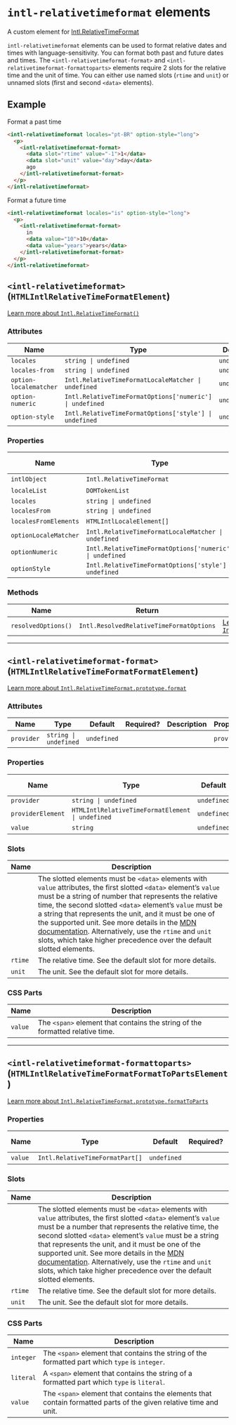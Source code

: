 # `intl-relativetimeformat` elements

A custom element for [Intl.RelativeTimeFormat](https://developer.mozilla.org/en-US/docs/Web/JavaScript/Reference/Global_Objects/Intl/RelativeTimeFormat)

`intl-relativetimeformat` elements can be used to format relative dates and
times with language-sensitivity. You can format both past and future dates
and times. The `<intl-relativetimeformat-format>` and
`<intl-relativetimeformat-formattoparts>` elements require 2 slots for the
relative time and the unit of time. You can either use named slots (`rtime`
and `unit`) or unnamed slots (first and second `<data>` elements).

## Example

Format a past time

```html
<intl-relativetimeformat locales="pt-BR" option-style="long">
  <p>
    <intl-relativetimeformat-format>
      <data slot="rtime" value="-1">1</data>
      <data slot="unit" value="day">day</data>
      ago
    </intl-relativetimeformat-format>
  </p>
</intl-relativetimeformat>
```

Format a future time

```html
<intl-relativetimeformat locales="is" option-style="long">
  <p>
    <intl-relativetimeformat-format>
      in
      <data value="10">10</data>
      <data value="years">years</data>
    </intl-relativetimeformat-format>
  </p>
</intl-relativetimeformat>
```

## `<intl-relativetimeformat>` (`HTMLIntlRelativeTimeFormatElement`)

[Learn more about `Intl.RelativeTimeFormat()`](http://developer.mozilla.org/en-US/docs/Web/JavaScript/Reference/Global_Objects/Intl/RelativeTimeFormat/RelativeTimeFormat)

### Attributes

| Name                   | Type                                                     | Default     | Required? | Description | Property              |
| ---------------------- | -------------------------------------------------------- | ----------- | --------- | ----------- | --------------------- |
| `locales`              | `string \| undefined`                                    | `undefined` |           |             | `locales`             |
| `locales-from`         | `string \| undefined`                                    | `undefined` |           |             | `localesFrom`         |
| `option-localematcher` | `Intl.RelativeTimeFormatLocaleMatcher \| undefined`      | `undefined` |           |             | `optionLocaleMatcher` |
| `option-numeric`       | `Intl.RelativeTimeFormatOptions['numeric'] \| undefined` | `undefined` |           |             | `optionNumeric`       |
| `option-style`         | `Intl.RelativeTimeFormatOptions['style'] \| undefined`   | `undefined` |           |             | `optionStyle`         |

### Properties

| Name                  | Type                                                     | Default     | Required? | Read only? | Description | Attribute              |
| --------------------- | -------------------------------------------------------- | ----------- | --------- | ---------- | ----------- | ---------------------- |
| `intlObject`          | `Intl.RelativeTimeFormat`                                | `undefined` |           | Yes        |             |                        |
| `localeList`          | `DOMTokenList`                                           | `undefined` |           | Yes        |             |                        |
| `locales`             | `string \| undefined`                                    | `undefined` |           |            |             | `locales`              |
| `localesFrom`         | `string \| undefined`                                    | `undefined` |           |            |             | `locales-from`         |
| `localesFromElements` | `HTMLIntlLocaleElement[]`                                | `undefined` |           | Yes        |             |                        |
| `optionLocaleMatcher` | `Intl.RelativeTimeFormatLocaleMatcher \| undefined`      | `undefined` |           |            |             | `option-localematcher` |
| `optionNumeric`       | `Intl.RelativeTimeFormatOptions['numeric'] \| undefined` | `undefined` |           |            |             | `option-numeric`       |
| `optionStyle`         | `Intl.RelativeTimeFormatOptions['style'] \| undefined`   | `undefined` |           |            |             | `option-style`         |

### Methods

| Name                | Return                                   | Description                                                                                                                                                                                       |
| ------------------- | ---------------------------------------- | ------------------------------------------------------------------------------------------------------------------------------------------------------------------------------------------------- |
| `resolvedOptions()` | `Intl.ResolvedRelativeTimeFormatOptions` | [Learn more about `Intl.RelativeTimeFormat.prototype.resolvedOptions()`](http://developer.mozilla.org/en-US/docs/Web/JavaScript/Reference/Global_Objects/Intl/RelativeTimeFormat/resolvedOptions) |

***

## `<intl-relativetimeformat-format>` (`HTMLIntlRelativeTimeFormatFormatElement`)

[Learn more about `Intl.RelativeTimeFormat.prototype.format`](http://developer.mozilla.org/en-US/docs/Web/JavaScript/Reference/Global_Objects/Intl/RelativeTimeFormat/format)

### Attributes

| Name       | Type                  | Default     | Required? | Description | Property   |
| ---------- | --------------------- | ----------- | --------- | ----------- | ---------- |
| `provider` | `string \| undefined` | `undefined` |           |             | `provider` |

### Properties

| Name              | Type                                             | Default     | Required? | Read only? | Description | Attribute  |
| ----------------- | ------------------------------------------------ | ----------- | --------- | ---------- | ----------- | ---------- |
| `provider`        | `string \| undefined`                            | `undefined` |           |            |             | `provider` |
| `providerElement` | `HTMLIntlRelativeTimeFormatElement \| undefined` | `undefined` |           | Yes        |             |            |
| `value`           | `string`                                         | `undefined` |           | Yes        |             |            |

### Slots

| Name    | Description                                                                                                                                                                                                                                                                                                                                                                                                                                                                                                                                                                                         |
| ------- | --------------------------------------------------------------------------------------------------------------------------------------------------------------------------------------------------------------------------------------------------------------------------------------------------------------------------------------------------------------------------------------------------------------------------------------------------------------------------------------------------------------------------------------------------------------------------------------------------- |
|         | The slotted elements must be `<data>` elements with `value` attributes, the first slotted `<data>` element’s `value` must be a string of number that represents the relative time, the second slotted `<data>` element’s `value` must be a string that represents the unit, and it must be one of the supported unit. See more details in the [MDN documentation](http://developer.mozilla.org/en-US/docs/Web/JavaScript/Reference/Global_Objects/Intl/RelativeTimeFormat/format). Alternatively, use the `rtime` and `unit` slots, which take higher precedence over the default slotted elements. |
| `rtime` | The relative time. See the default slot for more details.                                                                                                                                                                                                                                                                                                                                                                                                                                                                                                                                           |
| `unit`  | The unit. See the default slot for more details.                                                                                                                                                                                                                                                                                                                                                                                                                                                                                                                                                    |

### CSS Parts

| Name    | Description                                                                   |
| ------- | ----------------------------------------------------------------------------- |
| `value` | The `<span>` element that contains the string of the formatted relative time. |

***

## `<intl-relativetimeformat-formattoparts>` (`HTMLIntlRelativeTimeFormatFormatToPartsElement`)

[Learn more about `Intl.RelativeTimeFormat.prototype.formatToParts`](http://developer.mozilla.org/en-US/docs/Web/JavaScript/Reference/Global_Objects/Intl/RelativeTimeFormat/formatToParts)

### Properties

| Name    | Type                            | Default     | Required? | Read only? | Description | Attribute |
| ------- | ------------------------------- | ----------- | --------- | ---------- | ----------- | --------- |
| `value` | `Intl.RelativeTimeFormatPart[]` | `undefined` |           | Yes        |             |           |

### Slots

| Name    | Description                                                                                                                                                                                                                                                                                                                                                                                                                                                                                                                                                                               |
| ------- | ----------------------------------------------------------------------------------------------------------------------------------------------------------------------------------------------------------------------------------------------------------------------------------------------------------------------------------------------------------------------------------------------------------------------------------------------------------------------------------------------------------------------------------------------------------------------------------------- |
|         | The slotted elements must be `<data>` elements with `value` attributes, the first slotted `<data>` element’s `value` must be a number that represents the relative time, the second slotted `<data>` element’s `value` must be a string that represents the unit, and it must be one of the supported unit. See more details in the [MDN documentation](http://developer.mozilla.org/en-US/docs/Web/JavaScript/Reference/Global_Objects/Intl/RelativeTimeFormat/format). Alternatively, use the `rtime` and `unit` slots, which take higher precedence over the default slotted elements. |
| `rtime` | The relative time. See the default slot for more details.                                                                                                                                                                                                                                                                                                                                                                                                                                                                                                                                 |
| `unit`  | The unit. See the default slot for more details.                                                                                                                                                                                                                                                                                                                                                                                                                                                                                                                                          |

### CSS Parts

| Name      | Description                                                                                                       |
| --------- | ----------------------------------------------------------------------------------------------------------------- |
| `integer` | The `<span>` element that contains the string of the formatted part which `type` is `integer`.                    |
| `literal` | A `<span>` element that contains the string of a formatted part which `type` is `literal`.                        |
| `value`   | The `<span>` element that contains the elements that contain formatted parts of the given relative time and unit. |
